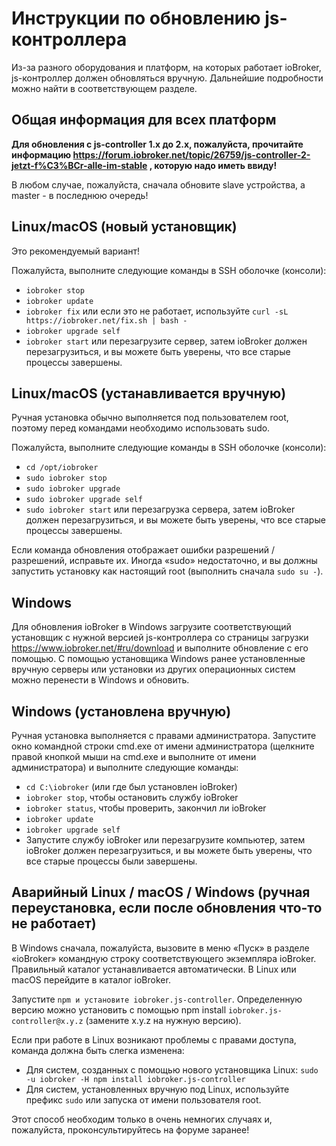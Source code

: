 # Инструкции по обновлению js-контроллера

Из-за разного оборудования и платформ, на которых работает ioBroker, js-контроллер должен обновляться вручную. Дальнейшие подробности можно найти в соответствующем разделе.

## Общая информация для всех платформ

**Для обновления с js-controller 1.x до 2.x, пожалуйста, прочитайте информацию https://forum.iobroker.net/topic/26759/js-controller-2-jetzt-f%C3%BCr-alle-im-stable , которую надо иметь ввиду!**

В любом случае, пожалуйста, сначала обновите slave устройства, а master - в последнюю очередь!

## Linux/macOS (новый установщик)
Это рекомендуемый вариант!

Пожалуйста, выполните следующие команды в SSH оболочке (консоли):
* `iobroker stop`
* `iobroker update`
* `iobroker fix` или если это не работает, используйте `curl -sL https://iobroker.net/fix.sh | bash -`
* `iobroker upgrade self`
* `iobroker start` или перезагрузите сервер, затем ioBroker должен перезагрузиться, и вы можете быть уверены, что все старые процессы завершены.

## Linux/macOS (устанавливается вручную)

Ручная установка обычно выполняется под пользователем root, поэтому перед командами необходимо использовать sudo.

Пожалуйста, выполните следующие команды в SSH оболочке (консоли):
* `cd /opt/iobroker`
* `sudo iobroker stop`
* `sudo iobroker upgrade`
* `sudo iobroker upgrade self`
* `sudo iobroker start` или перезагрузка сервера, затем ioBroker должен перезагрузиться, и вы можете быть уверены, что все старые процессы завершены.

Если команда обновления отображает ошибки разрешений / разрешений, исправьте их. Иногда «sudo» недостаточно, и вы должны запустить установку как настоящий root (выполнить сначала `sudo su -`).

## Windows

Для обновления ioBroker в Windows загрузите соответствующий установщик с нужной версией js-контроллера со страницы загрузки https://www.iobroker.net/#ru/download и выполните обновление с его помощью. С помощью установщика Windows ранее установленные вручную серверы или установки из других операционных систем можно перенести в Windows и обновить.

## Windows (установлена вручную)

Ручная установка выполняется с правами администратора. Запустите окно командной строки cmd.exe от имени администратора (щелкните правой кнопкой мыши на cmd.exe и выполните от имени администратора) и выполните следующие команды:

* `cd C:\iobroker` (или где был установлен ioBroker)
* `iobroker stop`, чтобы остановить службу ioBroker
* `iobroker status`, чтобы проверить, закончил ли ioBroker
* `iobroker update`
* `iobroker upgrade self`
* Запустите службу ioBroker или перезагрузите компьютер, затем ioBroker должен перезагрузиться, и вы можете быть уверены, что все старые процессы были завершены.

## Аварийный Linux / macOS / Windows (ручная переустановка, если после обновления что-то не работает)

В Windows сначала, пожалуйста, вызовите в меню «Пуск» в разделе «ioBroker» командную строку соответствующего экземпляра ioBroker. Правильный каталог устанавливается автоматически. В Linux или macOS перейдите в каталог ioBroker.

Запустите `npm и установите iobroker.js-controller`. Определенную версию можно установить с помощью npm install `iobroker.js-controller@x.y.z` (замените x.y.z на нужную версию).

Если при работе в Linux возникают проблемы с правами доступа, команда должна быть слегка изменена:

* Для систем, созданных с помощью нового установщика Linux: `sudo -u iobroker -H npm install iobroker.js-controller`
* Для систем, установленных вручную под Linux, используйте префикс `sudo` или запуска от имени пользователя root.

Этот способ необходим только в очень немногих случаях и, пожалуйста, проконсультируйтесь на форуме заранее!
